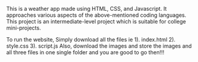 This is a weather app made using HTML, CSS, and Javascript.
It approaches various aspects of the above-mentioned coding languages.
This project is an intermediate-level project which is suitable for college mini-projects.



To run the website, Simply download all the files ie 1). index.html
                                                     2). style.css
                                                     3). script.js
Also, download the images and store the images and all three files in one single folder and you are good to go then!!!
